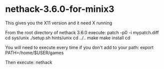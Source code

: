 # nethack-3.6.0-for-minix3
This gives you the X11 version and it need X running

From the root directory of nethack 3.6.0 execute:
patch -p0 -i mypatch.diff
cd sys/unix
./setup.sh hints/unix
cd ../..
make
make install
cd

You will need to execute every time if you don't add to your path:
export PATH=/home/$USER/games

Then execute:
nethack
